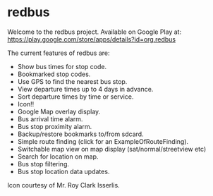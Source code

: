 redbus
======

Welcome to the redbus project. Available on Google Play at: https://play.google.com/store/apps/details?id=org.redbus

The current features of redbus are:

* Show bus times for stop code.
* Bookmarked stop codes.
* Use GPS to find the nearest bus stop.
* View departure times up to 4 days in advance.
* Sort departure times by time or service.
* Icon!!
* Google Map overlay display.
* Bus arrival time alarm.
* Bus stop proximity alarm.
* Backup/restore bookmarks to/from sdcard.
* Simple route finding (click for an ExampleOfRouteFinding).
* Switchable map view on map display (sat/normal/streetview etc)
* Search for location on map.
* Bus stop filtering.
* Bus stop location data updates.

Icon courtesy of Mr. Roy Clark Isserlis.
